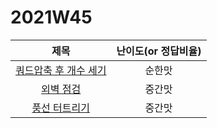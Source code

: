 # 2021W45

| 제목 | 난이도(or 정답비율) |
|:------:|:-----:|
| [쿼드압축 후 개수 세기](https://programmers.co.kr/learn/courses/30/lessons/68936) | 순한맛 |
| [외벽 점검](https://programmers.co.kr/learn/courses/30/lessons/60062) | 중간맛 |
| [풍선 터트리기](https://programmers.co.kr/learn/courses/30/lessons/68646) | 중간맛 |
